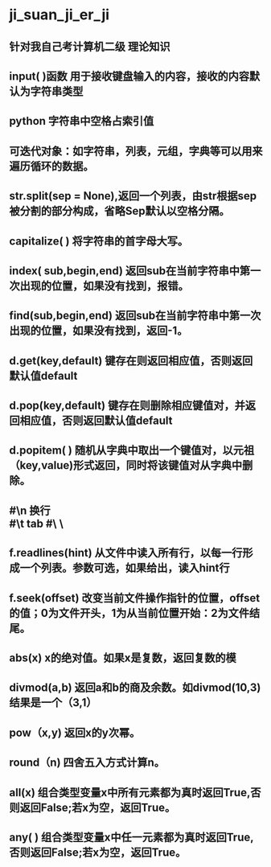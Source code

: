 # ji_suan_ji_er_ji
针对我自己考计算机二级
理论知识
----------------------------
input( )函数
用于接收键盘输入的内容，接收的内容默认为字符串类型
-------------------------------------
python 字符串中空格占索引值
------------------------------------
可迭代对象：如字符串，列表，元组，字典等可以用来遍历循环的数据。
------------------------------------------------------------
str.split(sep = None),返回一个列表，由str根据sep被分割的部分构成，省略Sep默认以空格分隔。
------------------------------------------------------
capitalize( ) 将字符串的首字母大写。
---------------------------------------
index( sub,begin,end)   返回sub在当前字符串中第一次出现的位置，如果没有找到，报错。
----------------------------------------------------------------------------------
find(sub,begin,end)   返回sub在当前字符串中第一次出现的位置，如果没有找到，返回-1。
---------------------------------------------------------------------------------
d.get(key,default)
键存在则返回相应值，否则返回默认值default
-----------------------------------------------------
d.pop(key,default)
键存在则删除相应键值对，并返回相应值，否则返回默认值default
---------------------------------------------------------
d.popitem( )
随机从字典中取出一个键值对，以元祖（key,value)形式返回，同时将该键值对从字典中删除。
-------------------------------------------------------------
#\n      换行      
#\t       tab
#\\       \
------------------------------------
f.readlines(hint)
从文件中读入所有行，以每一行形成一个列表。参数可选，如果给出，读入hint行
---------------------------------------------------------------------
f.seek(offset)
改变当前文件操作指针的位置，offset的值；0为文件开头，1为从当前位置开始：2为文件结尾。
--------------------------------------------------------------------------
abs(x)
x的绝对值。如果x是复数，返回复数的模
--------------------------------------------
divmod(a,b)
返回a和b的商及余数。如divmod(10,3)结果是一个（3,1）
------------------------------------------------
pow（x,y)
返回x的y次幂。
----------------------------------
round（n)
四舍五入方式计算n。
-------------------------------------
all(x)
组合类型变量x中所有元素都为真时返回True,否则返回False;若x为空，返回True。
------------------------------------------------
any( )
组合类型变量x中任一元素都为真时返回True,否则返回False;若x为空，返回True。
-----------------------------------------------
